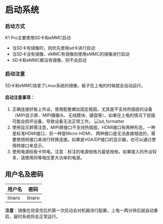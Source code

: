 # 启动系统

### 启动方式

K1 Pro主要使用SD卡和eMMC启动

- 当SD卡有镜像时，则优先使用sd卡进行启动
- 当SD卡没有镜像，eMMC有镜像则使用eMMC的镜像进行启动
- SD卡和eMMC都没有镜像，则不会启动

### 启动注意

SD卡和eMMC烧录了Linux系统的镜像，板子在上电的时候就会自动运行。

#### 启动注意事项：

1. 正确连接好板上外设，使用配套螺丝固定稳固，尤其是不支持热插拔的设备（MIPI显示屏、MIPI摄像头、无线模块、硬盘等），如果在上电的情况下拔插可能会损坏设备，导致设备无法正常工作。
   ![sd_formatter](/img/k1pro/getting-started/all_device.png)
2. 使用显示屏需注意，MIPI屏接口不支持热插拔，HDMI接口有两种形态，一种是标准HDMI接口，另一种是Micro-HDMI， 两种接口是无法直接相连的，需要使用转接口来进行转换连接。如果是VGA/DP接口的显示器，也可以通过使用转接口来显示。
3. 使用电源给板卡供电。注意：标注的电源规格为最低规格，如果接入的外设较多，请使用同等电压更大功率的电源。

##  用户名及密码

| 用户名 | 密码  |
| ------ | ----- |
| linaro | linaro |


**注意**：镜像在烧录完后的第一次启动会对机器进行配置，上电一两分钟后就自动重启，届时系统将会正常运行。